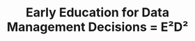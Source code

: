 ---
id: "e2d2" # nochmal überlegen
method: "Workshop"
institution: "Zentrum für Nachhaltiges Forschungsdatenmanagement, Fakultät für Erziehungswissenschaft"
title: "Early Education for Data Management Decisions = E²D²"
title_project:
title_short: "Workshop FDM"
period: "Apr 22 ­­- Mar 23 (12 months)"
foerderlinie: "Fachspezifische Data Literacy"
round: "1"
lecture2go: 
uhh_url: "https://www.hcl.uni-hamburg.de/ddlitlab/data-literacy-lehrlabor/erste-foerderrunde/07-e2d2.html"
contributors: "Dr. Juliane Jacob, Prof. Dr. Sandra Schulz"
mentor:
quote: "Beim Verfassen der Bachelor- und Masterarbeit arbeiten Studierende mit empirischen Daten, ohne bisher an das Thema Forschungsdatenmanagement herangeführt zu werden. Forschungsdatenmanagement kann Aspekte wie rechtliche und ethische (CARE principles) Rahmenbedingungen, Open-Access-Gedanken (FAIR principles) sowie teilweise auch Kompetenzen der Data Analytics stärken."
text: |
    ## Ausrichtung des Projekts

    Da FDM bislang nicht (strukturiert) an der Universität Hamburg für Studierende angeboten wurde, sollte das Projekt Early Education for Data Management Decisions (E2D2) diese Lücke an der Fakultät für Erziehungswissenschaft als Best-Practice-Beispiel schließen. Der im Rahmen des Projekts durchgeführte Workshop Early Education for Data Management Decisions (E²D²) richtete sich an Studierende der Erziehungswissenschaften und bot einen Einstieg ins Forschungsdatenmanagement. 

    Insbesondere bei Abschlussarbeiten von Lehramtsstudierenden wird häufig mit personenbezogenen und sensiblen Daten gearbeitet. Deswegen sind FDM-Kompetenzen für diese Zielgruppe besonders relevant. Für die Evaluation der Veranstaltungen haben die Studierenden Pre- und Postbefragungen ausgefüllt, die ihre Kenntnisstände sowie Erwartungen erfassten. 

    ## Rückblick und Ergebnisse

    Im E2D2-Lehrprojekt ist der FDM-Workshop ein zentrales Ergebnis. Die Materialien wurden transparent mit einer offenen Lizenz zur Nachnutzung veröffentlicht. Sie wurden bereits vielseitig genutzt. Für die Begleitforschung wurden außerdem Interviews mit Lehrenden der Fakultät EW durchgeführt, um die Bedarfe ihrerseits zu ermitteln und herauszufinden, welche Formate und Inhalte in bestehende Veranstaltungen implementiert werden können. Darüber hinaus sollte auch erfasst werden, wo sich Lehrende Unterstützung bzgl. FDM-Themen erhoffen. Derzeit werden diese Interviews qualitativ ausgewertet und in Kürze publiziert. Die hervorragende Vernetzung und der teilweise enge Kontakt zwischen den geförderten DDLitLab-Lehrprojekten birgt Synergieeffekte.

    Seitens der teilnehmenden Studierenden gab es deutlich positive Resonanz hinsichtlich der Relevanz von FDM in ihrem Studium. Die Studierenden haben sich sehr gut auf die FDM-Inhalte eingelassen und waren sehr motiviert die Informationen auf ihre Anwendungsbereiche zu übertragen.

    ## Tipps von Lehrenden für Lehrende

    Das ZFDM  bietet Veranstaltungen an und kann bei Interesse kontaktiert werden. Prinzipiell sind die E2D2-Lehrmaterialien so aufgebaut, dass sie gut und intuitiv nachgenutzt werden können. Die Folien sind wiederverwendbar und können angepasst werden. Darüber hinaus werden den Lehrenden Lehrdrehbücher für einzelne Themen geboten, die sie in der Umsetzung von FDM-Inhalten in ihrer Lehre unterstützen sollen. Somit ist es also möglich, dass die Ergebnisse auch im Studium Generale oder anderen Studienfächern der Universität Hamburg (und darüber hinaus) genutzt werden. Viele Inhalte der Workshops sind allgemeingültig und können generisch gelehrt werden - wobei eine Aufbereitung und Anpassung an Fachspezifika und die Infrastrukturangebote der jeweiligen Einrichtung unter Berücksichtigung aktueller Entwicklung in der FDM-Community gewünscht wird.

image: "https://www.hcl.uni-hamburg.de/18800251/markus-spiske-unsplash-8a4cef893b965a4ab10d31f282e31308bc6d75f7.jpg"
image_credit: "markus spiske/unsplash"
link_external: "https://www.fdr.uni-hamburg.de/record/9583"
stine: "https://www.stine.uni-hamburg.de/scripts/mgrqispi.dll?APPNAME=CampusNet&PRGNAME=COURSEDETAILS&ARGUMENTS=-N000000000000001,-N000605,-N0,-N382105557781129,-N382105557792130,-N0,-N0,-N3,-A4BH8YuotOjUAmfW0cq6lO-Uy4BZmrUoqWIRHHzUoRupLOfRXvZHDOjWgRzPwmIPaxNl9fqltQgWgmWmMHSWy4Soumqo-YoDtOZmwYSPQ4ocZcjRJrUmWHdyF7-574BZxPqZh3zGMQjo0Hzw9cSAhcgR5VjP8e-mbWYAgRBoCHq6vVZoVxZmJOYLsOf6Fxu7-RYW7VoH9eq6PYQmovWejHMnZVQPB7jmB3YRgPdZlWMA3eQRVfdLJxg5kmZHbHWPIP-UE3znFeuUQWDZeeWWzxMUa7-Py7NmdfuPqPYm-WzmLmQUYvda-WfN97-RNVjAbcUpYPg5DPBodfdAlvS5xVNB-czwbVDZMeMmm4YRVffRx4BAP7DFdeQnFWuRHPScAVomwc-WeRNLFxjPUWMAoYDU7RdRUOYH8rq5HcSm8RkZ-czmQOB6QYUK0RBwdPgVtcBWqcDHBvMWVvByZcdUheUHamoppmzHFxfAJOSLBYq6ffzmweMLj4zH-efDjedZUfUplOM7FOZHwWYKQQYK0OgomPImS4gHhPqf64ooUvZVA4BAIRBWLQjAzeQWaHMp6HdZCRSoSxDZLcoWBHILIOqKoYzaZcYG7PBKxxuKq7dAorgmb7gozv-DtPdHpHY5fVBRZHz5YmoWpWYPFmBHovYw8HSmSOzR7fqwfYUmxPfoexSW0mgPefUWBxWRKfqHoYuKmQzRovIPIfSHdmD6VHQHvmqWeWqy-fUp0WzHIRDHN7foTHIpmvY2FVBKoYWUb"
---